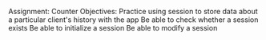 Assignment: Counter
Objectives:
Practice using session to store data about a particular client's history with the app
Be able to check whether a session exists
Be able to initialize a session
Be able to modify a session